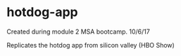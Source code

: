 # hotdog-app
Created during module 2 MSA bootcamp.
10/6/17

Replicates the hotdog app from silicon valley (HBO Show)

